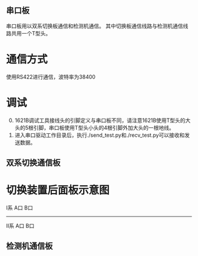 串口板
------------
串口板用以双系切换板通信和检测机通信。
其中切换板通信线路与检测机通信线路共用一个T型头。

通信方式
=======
使用RS422进行通信，波特率为38400

调试
=====
0. 1621B调试工具接线头的引脚定义与串口板不同，请注意1621B使用T型头的大头的5根引脚，串口板使用T型头小头的4根引脚外加大头的一根地线。
0. 进入串口驱动工作目录后，执行./send_test.py和./recv_test.py可以接收和发送数据。

双系切换通信板
-------------
切换装置后面板示意图
===================

 I系   A口     B口
_______________________

 II系  A口     B口
 



检测机通信板
-------------

